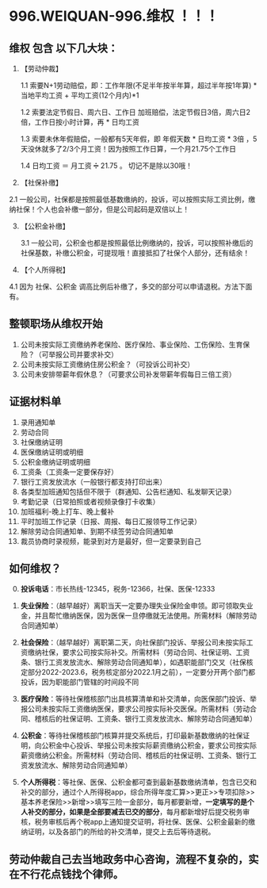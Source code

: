 # 996.WEIQUAN-996.维权 ！！！

## 维权 包含 以下几大块：
1. 【劳动仲裁】
   
   1.1 索要N+1劳动赔偿，即：工作年限(不足半年按半年算，超过半年按1年算) * 当地平均工资 + 平均工资(12个月内)*1
   
   1.2 索要法定节假日、周六日、工作日 加班赔偿，法定节假日3倍，周六日2倍，工作日按小时计算，再 * 日均工资
   
   1.3 索要未休年假赔偿，一般都有5天年假，即 年假天数 * 日均工资 * 3倍 ，5天没休就多了2/3个月工资！因为按照工作日算，一个月21.75个工作日

   1.4 日均工资 ＝ 月工资 ➗ 21.75 。 切记不是除以30哦！
   
2. 【社保补缴】
   
  2.1 一般公司，社保都是按照最低基数缴纳的，投诉，可以按照实际工资比例，缴纳社保！个人也会补缴一部分，但是公司起码是双倍以上！
   
3. 【公积金补缴】
   
   3.1 一般公司，公积金也都是按照最低比例缴纳的，投诉，可以按照补缴后的社保基数，补缴公积金，可提现哦！直接抵扣了社保个人部分，还有结余！
   
4. 【个人所得税】
   
  4.1 因为 社保、公积金 调高比例后补缴了，多交的部分可以申请退税。方法下面有。
   

## 整顿职场从维权开始

1. 公司未按实际工资缴纳养老保险、医疗保险、事业保险、工伤保险、生育保险？（可举报公司并要求补交）
2. 公司未按实际工资缴纳住房公积金？（可投诉公司补交）
3. 公司未安排带薪年假休息？（可要求公司补发带薪年假每日三倍工资）


## 证据材料单

1. 录用通知单
2. 劳动合同
3. 社保缴纳证明
4. 医保缴纳证明或明细
5. 公积金缴纳证明或明细
6. 工资条（工资条一定要保存好）
7. 银行工资发放流水（一般银行都支持打印出来）
8. 各类型加班通知包括但不限于（群通知、公告栏通知、私发聊天记录）
9. 考勤记录（日常拍照或者视频录像打卡收集）
10. 加班福利-晚上打车、晚上餐补
11. 平时加班工作记录（日报、周报、每日汇报领导工作记录）
12. 解除劳动合同通知单、到期不续签劳动合同通知单
13. 裁员协商时录视频，能录到对方是最好，但一定要录到自己


## 如何维权？

0. **投诉电话**：市长热线-12345，税务-12366，社保、医保-12333

1. **失业保险**：（越早越好）离职当天一定要办理失业保险金申领。即可领取失业金，并且帮忙缴纳医保，因为医保一旦停缴就无法使用。所需材料（解除劳动合同通知单）

2. **社会保险**：（越早越好）离职第二天，向社保部门投诉、举报公司未按实际工资缴纳社保，要求公司按实际补交。所需材料（劳动合同、社保证明、工资条、银行工资发放流水、解除劳动合同通知单），如遇职能部门交叉（社保核定部分2022-2023.6，税务核定部分2022.1月之前），一定要分开两个部门都投诉，因为职能部门管辖的时间段不同

3. **医疗保险**：等待社保稽核部门出具核算清单和补交清单，向医保部门投诉、举报公司未按实际工资缴纳医保，要求公司按实际补交医保。所需材料（劳动合同、稽核后的社保证明、工资条、银行工资发放流水、解除劳动合同通知单）

4. **公积金**：等待社保稽核部门核算并提交系统后，打印最新基数缴纳的社保证明，向公积金中心投诉、举报公司未按实际薪资缴纳公积金，要求公司按实际薪资缴纳公积金。所需材料（劳动合同、稽核后的社保证明、工资条、银行工资发放流水、解除劳动合同通知单）

5. **个人所得税**：等社保、医保、公积金都可查到最新基数缴纳清单，包含已交和补交的部分，通过个人所得税app，综合所得年度汇算>>更正>>专项扣除>>基本养老保险>>新增>>填写三险一金部分，每月都要新增，**一定填写的是个人补交的部分，如果是全部要减去已交的部分**，每月都新增好后提交税务审核，税务审核后再个税app上通知提交证明，将社保、医保、公积金最新的缴纳证明，以及各部门的所给的补交清单，提交上去后等待退税。

## 劳动仲裁自己去当地政务中心咨询，流程不复杂的，实在不行花点钱找个律师。
